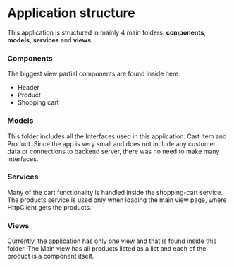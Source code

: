 # Application structure

This application is structured in mainly 4 main folders: __components__, __models__, __services__ and __views__. 

### Components

The biggest view partial components are found inside here.
- Header
- Product
- Shopping cart

### Models

This folder includes all the Interfaces used in this application: Cart Item and Product. 
Since the app is very small and does not include any customer data or connections to backend server, 
there was no need to make many interfaces.

### Services

Many of the cart functionality is handled inside the shopping-cart service. The products service is used only when loading the main view page, where HttpClient gets the products.

### Views

Currently, the application has only one view and that is found inside this folder. The Main view has all products listed as a list and each of the product is a component itself.
